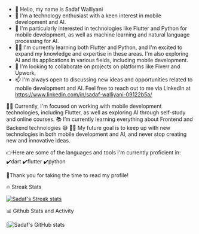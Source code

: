- 👋 Hello, my name is Sadaf Walliyani 
- 👀 I'm a technology enthusiast with a keen interest in mobile development and AI.
- 🌱 I'm particularly interested in technologies like Flutter and Python for mobile development, as well as machine learning and natural language processing for AI.
- 👩‍💻 I'm currently learning both Flutter and Python, and I'm excited to expand my knowledge and expertise in these areas. I'm also exploring AI and its applications in various fields, including mobile development.
- 💞️ I'm looking to collaborate on projects on platforms like Fiverr and Upwork,
- 📫 I'm always open to discussing new ideas and opportunities related to mobile development and AI. Feel free to reach out to me via LinkedIn at     https://www.linkedin.com/in/sadaf-walliyani-09122b5a/

<!---
sadafwalliyani/sadafwalliyani is a ✨ special ✨ repository because its `README.md` (this file) appears on your GitHub profile.
You can click the Preview link to take a look at your changes.
--->
👨‍💻 Currently, I'm focused on working with mobile development technologies, including Flutter, as well as exploring AI through self-study and online courses. 
📚 I’m currently learning everything about Frontend and Backend technologies 😅
💪🏼 My future goal is to keep up with new technologies in both mobile development and AI, and never stop creating new and innovative ideas.

👉Here are some of the languages and tools I'm currently proficient in:
✔️dart
✔️flutter
✔️python

🙏Thank you for taking the time to read my profile!

🔥 Streak Stats


[![Sadaf's Streak stats](https://streak-stats.demolab.com/?user=sadafwalliyani)](https://git.io/streak-stats)



📊 Github Stats and Activity




[![Sadaf's GitHub stats](https://github-readme-stats.vercel.app/api?username=sadafwalliyani&show_icons=true)





